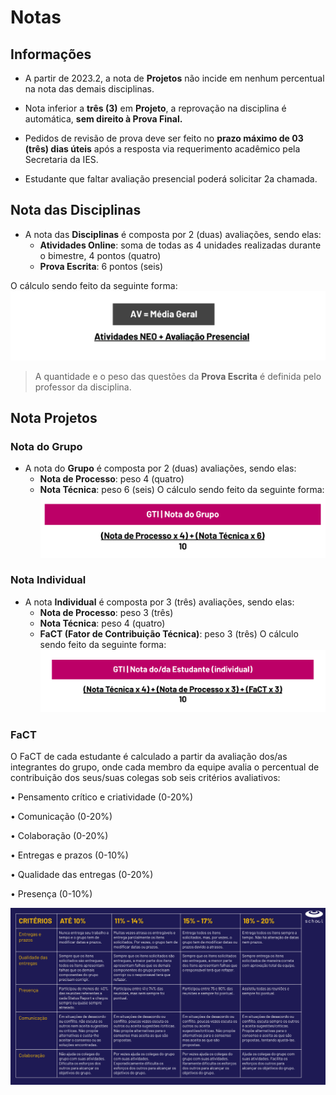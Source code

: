 # Notas
## Informações
* A partir de 2023.2, a nota de **Projetos** não incide em nenhum percentual na nota das demais disciplinas.

* Nota inferior a **três (3)** em **Projeto**, a reprovação na disciplina é automática, **sem direito à Prova Final.**

* Pedidos de revisão de prova deve ser feito no **prazo máximo de 03 (três) dias úteis** após a resposta via requerimento acadêmico pela Secretaria da IES.

* Estudante que faltar avaliação presencial poderá solicitar 2a chamada.

## Nota das Disciplinas
* A nota das **Disciplinas** é composta por 2 (duas) avaliações, sendo elas:
  * **Atividades Online**: soma de todas as 4 unidades realizadas durante o bimestre, 4 pontos (quatro)
  * **Prova Escrita**: 6 pontos (seis) 

O cálculo sendo feito da seguinte forma:
![Disciplinas](../assets/svg/av.svg)
> A quantidade e o peso das questões da **Prova Escrita** é definida pelo professor da disciplina.

## Nota Projetos
### Nota do Grupo
* A nota do **Grupo** é composta por 2 (duas) avaliações, sendo elas:
  * **Nota de Processo**: peso 4 (quatro)
  * **Nota Técnica**: peso 6 (seis) 
O cálculo sendo feito da seguinte forma:
![Nota do Grupo](../assets/svg/projectgradeteam.svg)


### Nota Individual
* A nota **Individual** é composta por 3 (três) avaliações, sendo elas:
  * **Nota de Processo**: peso 3 (três)
  * **Nota Técnica**: peso 4 (quatro) 
  * **FaCT (Fator de Contribuição Técnica)**: peso 3 (três)
O cálculo sendo feito da seguinte forma:
![Nota Individual](../assets/svg/projectgrade.svg)

### FaCT 
O FaCT de cada estudante é calculado a partir da avaliação dos/as integrantes do grupo, onde cada membro da equipe avalia o percentual de contribuição dos seus/suas colegas sob seis critérios avaliativos:

• Pensamento crítico e criatividade (0-20%)

• Comunicação (0-20%)

• Colaboração (0-20%)

• Entregas e prazos (0-10%)

• Qualidade das entregas (0-20%)

• Presença (0-10%)

![FaCT Exemplo](../assets/svg/fact.svg)